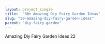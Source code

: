```yaml
---
layout: project_single
title:  "30+ Amazing Diy Fairy Garden Ideas"
slug: "30-amazing-diy-fairy-garden-ideas"
parent: "diy-fairy-garden"
---
```

Amazing Diy Fairy Garden Ideas 22